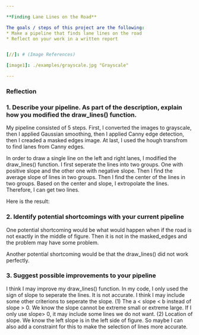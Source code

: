 ```yaml
---

**Finding Lane Lines on the Road**

The goals / steps of this project are the following:
* Make a pipeline that finds lane lines on the road
* Reflect on your work in a written report


[//]: # (Image References)

[image1]: ./examples/grayscale.jpg "Grayscale"

---
```


### Reflection

### 1. Describe your pipeline. As part of the description, explain how you modified the draw_lines() function.

My pipeline consisted of 5 steps. First, I converted the images to grayscale, then I applied Gaussian smoothing, then I applied Canny edge detection, then I creaded a masked edges image. At last, I used the hough transfrom to find lanes from Canny edges.

In order to draw a single line on the left and right lanes, I modified the draw_lines() function. I first seperate the lines into two groups. One with positive slope and the other one with negative slope. Then I find the average slope of lines in two groups. Then I find the center of the lines in two groups. Based on the center and slope, I extropolate the lines. Therefore, I can get two lines.

Here is the result:

[image1]: ./result_img.png


### 2. Identify potential shortcomings with your current pipeline


One potential shortcoming would be what would happen when if the road is not exactly in the middle of figure. Then it is not in the masked_edges and the problem may have some problem.

Another potential shortcoming would be that the draw_lines() did not work perfectly.


### 3. Suggest possible improvements to your pipeline
I think I may improve my draw_lines() function. In my code, I only used the sign of slope to seperate the lines. It is not accurate. I think I may include some other criterions to seperate the slope.
(1) The a < slope < b instead of slope > 0. We know the slope cannot be extreme small or extreme large. If I only use slope> 0, it may include some lines we do not want.
(2) Location of slope. We know the left slope is in the left side of figure. So maybe I can also add a constraint for this to make the selection of lines more accurate.
